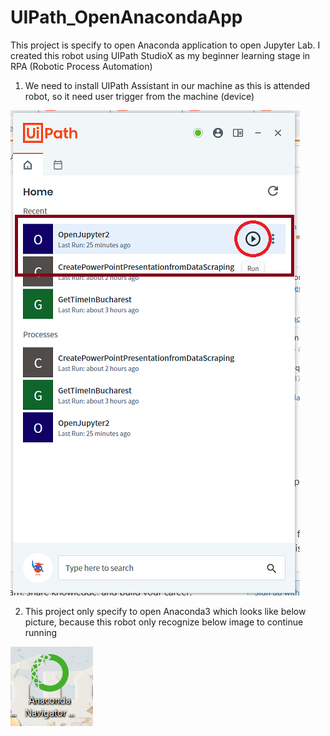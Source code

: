 # UIPath_OpenAnacondaApp

This project is specify to open Anaconda application to open Jupyter Lab. I created this robot using UIPath StudioX as my beginner learning stage in RPA (Robotic Process Automation)

1. We need to install UIPath Assistant in our machine as this is attended robot, so it need user trigger from the machine (device)

![UIPath](https://github.com/astry-ec/UIPath_OpenAnacondaApp/blob/main/images/2021-08-31.png)

2. This project only specify to open Anaconda3 which looks like below picture, because this robot only recognize below image to continue running

![UIPath](https://github.com/astry-ec/UIPath_OpenAnacondaApp/blob/main/images/Screenshot%202021-08-31%20191813.png)
